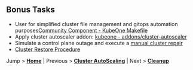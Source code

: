 ## Bonus Tasks

- User for simplified cluster file management and gitops automation purposes[Community Component - KubeOne Makefile](https://github.com/kubermatic/community-components/tree/master/helper/kubeone-makefile)
- Apply cluster autoscaler addon: [kubeone - addons/cluster-autoscaler](https://github.com/kubermatic/kubeone/tree/master/addons/cluster-autoscaler)
- Simulate a control plane outage and execute a [manual cluster repair](https://docs.kubermatic.com/kubeone/master/guides/manual_cluster_repair/)
- [Cluster Restore Procedure](https://docs.kubermatic.com/kubeone/master/guides/manual_cluster_recovery)


Jump > [**Home**](../README.md) | Previous > [**Cluster AutoScaling**](../12_cluster-autoscaling/README.md) | Next > [**Cleanup**](../99_cluster-cleanup-or-pause/README.md)